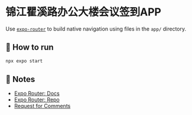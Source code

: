 # 锦江瞿溪路办公大楼会议签到APP

Use [`expo-router`](https://expo.github.io/router) to build native navigation using files in the `app/` directory.

## 🚀 How to run

```sh
npx expo start
```

## 📝 Notes

- [Expo Router: Docs](https://expo.github.io/router)
- [Expo Router: Repo](https://github.com/expo/router)
- [Request for Comments](https://github.com/expo/router/discussions/1)
